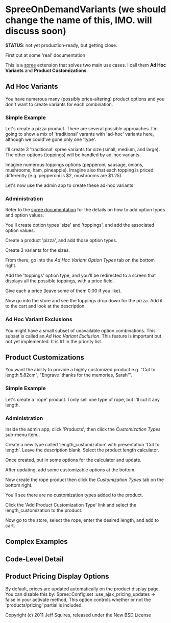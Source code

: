 SpreeOnDemandVariants (we should change the name of this, IMO. will discuss soon)
=====================

**STATUS**: not yet production-ready, but getting close.

First cut at some 'real' documentation

This is a [spree](http://spreecommerce.com) extension that solves two main use cases.  I call them **Ad Hoc Variants** and **Product Customizations**.  


Ad Hoc Variants
----------------------

You have numerous many (possibly price-altering) product options and you don't want to create variants for each combination.

### Simple Example
Let's create a pizza product.  There are several possible approaches. I'm going to show a mix of 'traditional' varants with 'ad-hoc' variants here, although we could've gone only one 'type'.

I'll create 3 'traditional' spree variants for size (small, medium, and large).  The other options (toppings) will be handled by ad-hoc variants.

Imagine numerous toppings options (pepperoni, sausage, onions, mushrooms, ham, pineapple).  Imagine also that each topping is priced differently (e.g. pepperoni is $2, mushrooms are $1.25).

Let's now use the admin app to create these ad-hoc variants

### Administration

Refer to the [spree documentation](http://spreecommerce.com/documentation/overview) for the details on how to add option types and option values.

You'll create option types 'size' and 'toppings', and add the associated option values.

Create a product 'pizza', and add those option types.

Create 3 variants for the sizes.

From there, go into the *Ad Hoc Variant Option Types* tab on the bottom right.

Add the 'toppings' option type, and you'll be redirected to a screen that displays all the possible toppings, with a price field.

Give each a price (leave some of them 0.00 if you like).

Now go into the store and see the toppings drop down for the pizza.  Add it to the cart and look at the description.

### Ad Hoc Variant Exclusions

You might have a small subset of unavailable option combinations.  This subset is called an *Ad Hoc Variant Exclusion*. This feature is important but not yet implemented.  It is #1 in the priority list.


Product Customizations
----------------------

You want the ability to provide a highly customized product e.g. "Cut to length 5.82cm", "Engrave 'thanks for the memories, Sarah'".

### Simple Example

Let's create a 'rope' product.  I only sell one type of rope, but I'll cut it any length.

### Administration

Inside the admin app, click 'Products', then click the *Customization Types* sub-menu item..

Create a new type called 'length_customization' with presentation 'Cut to length'.  Leave the description blank. Select the product length calculator.

Once created, put in some options for the calculator and update.

After updating, add some customizable options at the bottom.

Now create the rope product then click the *Customization Types* tab on the bottom right.

You'll see there are no customization types added to the product.

Click the 'Add Product Customization Type' link and select the length_customization to the product.

Now go to the store, select the rope, enter the desired length, and add to cart.


Complex Examples
----------------

Code-Level Detail
-----------------

Product Pricing Display Options
-------------------------------

By default, prices are updated automatically on the product display page.  You can disable this by:
      Spree::Config.set :use_ajax_pricing_updates => false in your activate method, 
This option controls whether or not the 'products/pricing' partial is included.


Copyright (c) 2011 Jeff Squires, released under the New BSD License
